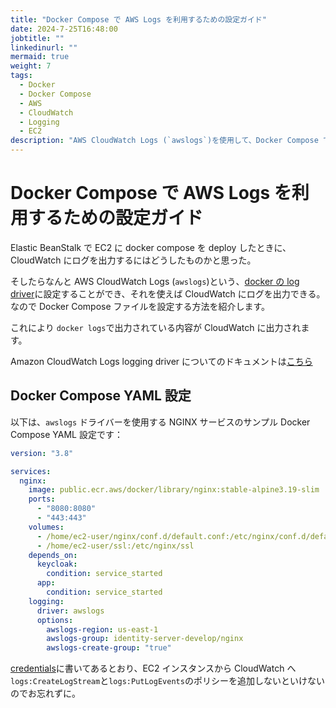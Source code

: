 ```yaml
---
title: "Docker Compose で AWS Logs を利用するための設定ガイド"
date: 2024-7-25T16:48:00
jobtitle: ""
linkedinurl: ""
mermaid: true
weight: 7
tags:
  - Docker
  - Docker Compose
  - AWS
  - CloudWatch
  - Logging
  - EC2
description: "AWS CloudWatch Logs (`awslogs`)を使用して、Docker Compose でログを CloudWatch に送信する方法を説明します。Elastic Beanstalk 上の EC2 インスタンスに Docker Compose をデプロイした際に、ログを CloudWatch に出力するための設定例を紹介し、必要な IAM ポリシーについても言及します。サンプルとして NGINX サービスの Docker Compose 設定を示し、`awslogs` ドライバーを使用したログ出力の設定を解説します。"
---
```


# Docker Compose で AWS Logs を利用するための設定ガイド

Elastic BeanStalk で EC2 に docker compose を deploy したときに、CloudWatch にログを出力するにはどうしたものかと思った。

そしたらなんと AWS CloudWatch Logs (`awslogs`)という、[docker の log driver](https://matsuand.github.io/docs.docker.jp.onthefly/config/containers/logging/configure/)に設定することができ、それを使えば CloudWatch にログを出力できる。
なので Docker Compose ファイルを設定する方法を紹介します。

これにより `docker logs`で出力されている内容が CloudWatch に出力されます。

Amazon CloudWatch Logs logging driver についてのドキュメントは[こちら](https://docs.docker.com/config/containers/logging/awslogs/)

## Docker Compose YAML 設定

以下は、`awslogs` ドライバーを使用する NGINX サービスのサンプル Docker Compose YAML 設定です：

```yaml
version: "3.8"

services:
  nginx:
    image: public.ecr.aws/docker/library/nginx:stable-alpine3.19-slim
    ports:
      - "8080:8080"
      - "443:443"
    volumes:
      - /home/ec2-user/nginx/conf.d/default.conf:/etc/nginx/conf.d/default.conf
      - /home/ec2-user/ssl:/etc/nginx/ssl
    depends_on:
      keycloak:
        condition: service_started
      app:
        condition: service_started
    logging:
      driver: awslogs
      options:
        awslogs-region: us-east-1
        awslogs-group: identity-server-develop/nginx
        awslogs-create-group: "true"
```

[credentials](https://docs.docker.com/config/containers/logging/awslogs/#credentials)に書いてあるとおり、EC2 インスタンスから CloudWatch へ`logs:CreateLogStream`と`logs:PutLogEvents`のポリシーを追加しないといけないのでお忘れずに。
